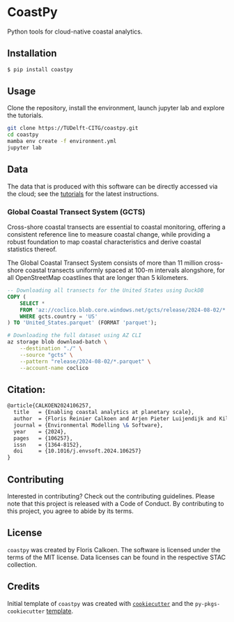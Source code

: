 # CoastPy

Python tools for cloud-native coastal analytics.

## Installation

```bash
$ pip install coastpy
```

## Usage
Clone the repository, install the environment, launch jupyter lab and explore the
tutorials.
```bash
git clone https://TUDelft-CITG/coastpy.git
cd coastpy
mamba env create -f environment.yml
jupyter lab
```

## Data

The data that is produced with this software can be directly accessed via the cloud; see the [tutorials](./tutorials/) for the latest instructions.

### Global Coastal Transect System (GCTS)

Cross-shore coastal transects are essential to coastal monitoring, offering a consistent
reference line to measure coastal change, while providing a robust foundation to map
coastal characteristics and derive coastal statistics thereof.

The Global Coastal Transect System consists of more than 11 million cross-shore coastal
transects uniformly spaced at 100-m intervals alongshore, for all OpenStreetMap
coastlines that are longer than 5 kilometers.

```sql
-- Downloading all transects for the United States using DuckDB
COPY (
    SELECT *
    FROM 'az://coclico.blob.core.windows.net/gcts/release/2024-08-02/*.parquet' AS gcts
    WHERE gcts.country = 'US'
) TO 'United_States.parquet' (FORMAT 'parquet');
```

```bash
# Downloading the full dataset using AZ CLI
az storage blob download-batch \
    --destination "./" \
    --source "gcts" \
    --pattern "release/2024-08-02/*.parquet" \
    --account-name coclico
```

## Citation:

```latex
@article{CALKOEN2024106257,
  title   = {Enabling coastal analytics at planetary scale},
  author  = {Floris Reinier Calkoen and Arjen Pieter Luijendijk and Kilian Vos and Etiënne Kras and Fedor Baart},
  journal = {Environmental Modelling \& Software},
  year    = {2024},
  pages   = {106257},
  issn    = {1364-8152},
  doi     = {10.1016/j.envsoft.2024.106257}
}
```



## Contributing

Interested in contributing? Check out the contributing guidelines. Please note that this project is released with a Code of Conduct. By contributing to this project, you agree to abide by its terms.

## License

`coastpy` was created by Floris Calkoen. The software is licensed under the terms of the
MIT license. Data licenses can be found in the respective STAC collection.

## Credits

Initial template of `coastpy` was created with [`cookiecutter`](https://cookiecutter.readthedocs.io/en/latest/) and the `py-pkgs-cookiecutter` [template](https://github.com/py-pkgs/py-pkgs-cookiecutter).
